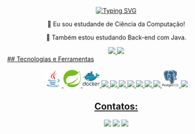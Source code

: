 <p align="center">
  <a href="https://git.io/typing-svg">
    <a href="https://git.io/typing-svg">
      <img src="https://readme-typing-svg.demolab.com?font=Fira+Code&weight=700&size=21&pause=1000&color=080808&background=FFFFFF00&center=falso&vCenter=falso&repeat=verdadeiro&random=falso&width=435&lines=Ola%2C+eu+sou+Jonas+Luis!+%E2%98%95%F0%9F%92%BB%F0" alt="Typing SVG" /></a>
    
</p>

<div align="center">
  
🔭 Eu sou estudande de  Ciência da Computação! 


🌱 Também estou estudando Back-end com Java.

</div>
<div align="center">
  <a href="https://github.com/jonasluis">
  <img height="150em" src="https://github-readme-stats.vercel.app/api?username=jonasluis&show_icons=true&theme=dark&include_all_commits=true&count_private=true"/>
  <img height="150em" src="https://github-readme-stats.vercel.app/api/top-langs/?username=jonasluis&layout=compact&langs_count=7&theme=dark"/>
</div>
    ## Tecnologias e Ferramentas
  <div style="display: inline_block" align="center"><br>
  <img alt="Java" height="40" width="40" src="https://raw.githubusercontent.com/devicons/devicon/master/icons/java/java-original.svg">
  <img  alt="spring" height="40" width="40" src="https://raw.githubusercontent.com/devicons/devicon/master/icons/spring/spring-original.svg">
   <img src="https://raw.githubusercontent.com/devicons/devicon/master/icons/docker/docker-original-wordmark.svg" alt="docker" width="40" height="40"/>
    <img src="https://cdn.jsdelivr.net/gh/devicons/devicon/icons/css3/css3-original-wordmark.svg" width=40/>
    <img src="https://cdn.jsdelivr.net/gh/devicons/devicon/icons/git/git-original.svg" width=40/>
    <img src="https://cdn.jsdelivr.net/gh/devicons/devicon/icons/html5/html5-original-wordmark.svg" width=40/>
    <img src="https://cdn.jsdelivr.net/gh/devicons/devicon/icons/javascript/javascript-original.svg" width=40/>
    <img src="https://cdn.jsdelivr.net/gh/devicons/devicon/icons/nodejs/nodejs-original.svg" width=40/>
    <img src="https://cdn.jsdelivr.net/gh/devicons/devicon/icons/python/python-original-wordmark.svg" width=40/>
    <img src="https://cdn.jsdelivr.net/gh/devicons/devicon/icons/wordpress/wordpress-original.svg" width=40/>
    <img src="https://raw.githubusercontent.com/devicons/devicon/master/icons/postgresql/postgresql-original-wordmark.svg" alt="postgresql" width="40" height="40"/> 
    <img src="https://cdn.jsdelivr.net/gh/devicons/devicon/icons/mysql/mysql-original-wordmark.svg" width=40/>

## Contatos:

</div>
  <p></p>
  <div align="center"> 
  <a href="https://www.instagram.com/__jonasluis/"><img src="https://img.shields.io/badge/-Instagram-%23E4405F?style=for-the-badge&logo=instagram&logoColor=white"></a>
  <a href = "mailto:jonasluis66@gmail.com"><img src="https://img.shields.io/badge/-Gmail-%23333?style=for-the-badge&logo=gmail&logoColor=white"></a>
  <a href="https://www.linkedin.com/in/jonasluisds/"><img src="https://img.shields.io/badge/-LinkedIn-%230077B5?style=for-the-badge&logo=linkedin&logoColor=white"></a> 
</div>
